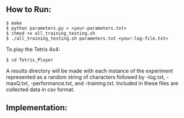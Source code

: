 ## How to Run:
```
$ make
$ python parameters.py > <your-parameters.txt>
$ chmod +x all_training_testing.sh
$ ./all_training_testing.sh parameters.txt <your-log-file.txt>
```
To play the Tetris 4x4:
```
$ cd Tetris_Player
```
A results directory will be made with each instance of the experiment represented as a random string of characters followed by -log.txt, -maxQ.txt, -performance.txt, and -training.txt. Included in these files are collected data in csv format.
## Implementation:

